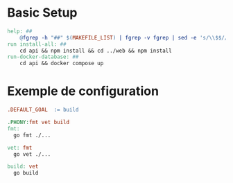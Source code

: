 # Basic Setup
```makefile
help: ## 
	@fgrep -h "##" $(MAKEFILE_LIST) | fgrep -v fgrep | sed -e 's/\\$$//' | sed -e 's/##//'
run install-all: ##
	cd api && npm install && cd ../web && npm install
run-docker-database: ##
	cd api && docker compose up
```

# Exemple de configuration

```makefile
.DEFAULT_GOAL  := build

.PHONY:fmt vet build
fmt:
  go fmt ./...

vet: fmt
  go vet ./...

build: vet
  go build
```
